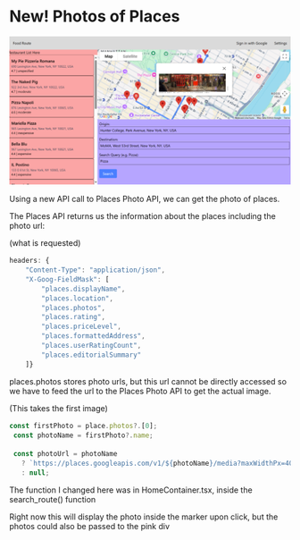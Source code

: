 # New! Photos of Places
![alt text](image.png)

Using a new API call to Places Photo API, we can get the photo of places. 

The Places API returns us the information about the places including the photo url: 

(what is requested)
```js
headers: {
    "Content-Type": "application/json",
    "X-Goog-FieldMask": [
        "places.displayName",
        "places.location",
        "places.photos",
        "places.rating",
        "places.priceLevel",
        "places.formattedAddress",
        "places.userRatingCount",
        "places.editorialSummary"
    ]}
```

 places.photos stores photo urls, but this url cannot be directly accessed so we have to feed the url to the Places Photo API to get the actual image. 

 (This takes the first image)

 ```js 
 const firstPhoto = place.photos?.[0];
  const photoName = firstPhoto?.name;

  const photoUrl = photoName
    ? `https://places.googleapis.com/v1/${photoName}/media?maxWidthPx=400&key=${googleMapsAPIKey}`
    : null;
```

The function I changed here was in HomeContainer.tsx, inside the search_route() function

Right now this will display the photo inside the marker upon click, but the photos could also be passed to the pink div